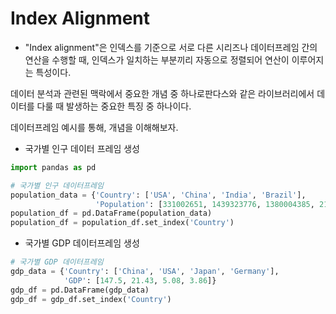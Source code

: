 # Index Alignment

- "Index alignment"은 인덱스를 기준으로 서로 다른 시리즈나 데이터프레임 간의 연산을 수행할 때, 인덱스가 일치하는 부분끼리 자동으로 정렬되어 연산이 이루어지는 특성이다.

데이터 분석과 관련된 맥락에서 중요한 개념 중 하나로판다스와 같은 라이브러리에서 데이터를 다룰 때 발생하는 중요한 특징 중 하나이다.



데이터프레임 예시를 통해, 개념을 이해해보자.



- 국가별 인구 데이터 프레임 생성

```python
import pandas as pd

# 국가별 인구 데이터프레임
population_data = {'Country': ['USA', 'China', 'India', 'Brazil'],
                   'Population': [331002651, 1439323776, 1380004385, 212559417]}
population_df = pd.DataFrame(population_data)
population_df = population_df.set_index('Country')
```



- 국가별 GDP 데이터프레임 생성

```python
# 국가별 GDP 데이터프레임
gdp_data = {'Country': ['China', 'USA', 'Japan', 'Germany'],
            'GDP': [147.5, 21.43, 5.08, 3.86]}
gdp_df = pd.DataFrame(gdp_data)
gdp_df = gdp_df.set_index('Country')
```


